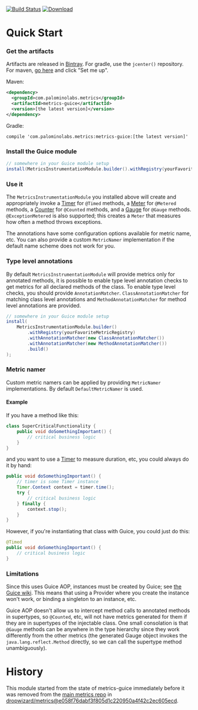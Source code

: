 [![Build Status](https://semaphoreci.com/api/v1/marshallpierce/metrics-guice/branches/master/badge.svg)](https://semaphoreci.com/marshallpierce/metrics-guice)
 [ ![Download](https://api.bintray.com/packages/marshallpierce/maven/com.palominolabs.metrics%3Ametrics-guice/images/download.svg) ](https://bintray.com/marshallpierce/maven/com.palominolabs.metrics%3Ametrics-guice/_latestVersion) 
# Quick Start

### Get the artifacts

Artifacts are released in [Bintray](https://bintray.com/). For gradle, use the `jcenter()` repository. For maven, [go here](https://bintray.com/bintray/jcenter?filterByPkgName=com.palominolabs.metrics%3Ametrics-guice) and click "Set me up".

Maven:

```xml
<dependency>
  <groupId>com.palominolabs.metrics</groupId>
  <artifactId>metrics-guice</artifactId>
  <version>[the latest version]</version>
</dependency>
```

Gradle:

```
compile 'com.palominolabs.metrics:metrics-guice:[the latest version]'
```

### Install the Guice module

```java
// somewhere in your Guice module setup
install(MetricsInstrumentationModule.builder().withRegistry(yourFavoriteMetricRegistry).build());
```

### Use it

The `MetricsInstrumentationModule` you installed above will create and appropriately invoke a [Timer](https://dropwizard.github.io/metrics/3.1.0/manual/core/#timers) for `@Timed` methods, a [Meter](https://dropwizard.github.io/metrics/3.1.0/manual/core/#meters) for `@Metered` methods, a [Counter](https://dropwizard.github.io/metrics/3.1.0/manual/core/#counters) for `@Counted` methods, and a [Gauge](https://dropwizard.github.io/metrics/3.1.0/manual/core/#gauges) for `@Gauge` methods. `@ExceptionMetered` is also supported; this creates a `Meter` that measures how often a method throws exceptions.

The annotations have some configuration options available for metric name, etc. You can also provide a custom `MetricNamer` implementation if the default name scheme does not work for you.

### Type level annotations

By default `MetricsInstrumentationModule` will provide metrics only for annotated methods, it is possible to enable type level annotation checks to get metrics for all declared methods of the class. To enable type level checks, you should provide `AnnotationMatcher`.
`ClassAnnotationMatcher` for matching class level annotations and `MethodAnnotationMatcher` for method level annotations are provided. 

```java
// somewhere in your Guice module setup
install(
    MetricsInstrumentationModule.builder()
        .withRegistry(yourFavoriteMetricRegistry)
        .withAnnotationMatcher(new ClassAnnotationMatcher())
        .withAnnotationMatcher(new MethodAnnotationMatcher())
        .build()
);
```

### Metric namer

Custom metric namers can be applied by providing `MetricNamer` implementations. By default `DefaultMetricNamer` is used.

#### Example

If you have a method like this:

```java
class SuperCriticalFunctionality {
    public void doSomethingImportant() {
        // critical business logic
    }
}
```

and you want to use a [Timer](https://dropwizard.github.io/metrics/3.1.0/manual/core/#timers) to measure duration, etc, you could always do it by hand:

```java
public void doSomethingImportant() {
    // timer is some Timer instance
    Timer.Context context = timer.time();
    try {
        // critical business logic
    } finally {
        context.stop();
    }
}
```

However, if you're instantiating that class with Guice, you could just do this:

```java
@Timed
public void doSomethingImportant() {
    // critical business logic
}
```

### Limitations

Since this uses Guice AOP, instances must be created by Guice; see [the Guice wiki](https://github.com/google/guice/wiki/AOP). This means that using a Provider where you create the instance won't work, or binding a singleton to an instance, etc.

Guice AOP doesn't allow us to intercept method calls to annotated methods in supertypes, so `@Counted`, etc, will not have metrics generated for them if they are in supertypes of the injectable class. One small consolation is that `@Gauge` methods can be anywhere in the type hierarchy since they work differently from the other metrics (the generated Gauge object invokes the `java.lang.reflect.Method` directly, so we can call the supertype method unambiguously).

# History

This module started from the state of metrics-guice immediately before it was removed from the [main metrics repo](https://github.com/dropwizard/metrics) in [dropwizard/metrics@e058f76dabf3f805d1c220950a4f42c2ec605ecd](https://github.com/dropwizard/metrics/commit/e058f76dabf3f805d1c220950a4f42c2ec605ecd).

